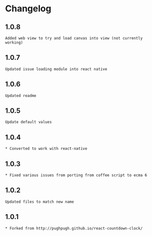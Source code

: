 # Changelog

## 1.0.8
    Added web view to try and load canvas into view (not currently working)

## 1.0.7
    Updated issue loading module into react native

## 1.0.6
    Updated readme

## 1.0.5
    Update default values
    
## 1.0.4
    * Converted to work with react-native
    
## 1.0.3
    * Fixed various issues from porting from coffee script to ecma 6
    
## 1.0.2
    Updated files to match new name

## 1.0.1
    * Forked from http://pughpugh.github.io/react-countdown-clock/